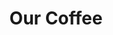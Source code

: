 ---
templateKey: 'product-page'
path: /products
title: Our Coffee
image: /img/brazil.jpg
heading: What we offer
description: >-
  Kaldi is the ultimate spot for coffee lovers who want to learn about their
  java’s origin and support the farmers that grew it. We take coffee production,
  roasting and brewing seriously and we’re glad to pass that knowledge to
  anyone.
full_image: /img/brazil.jpg
---